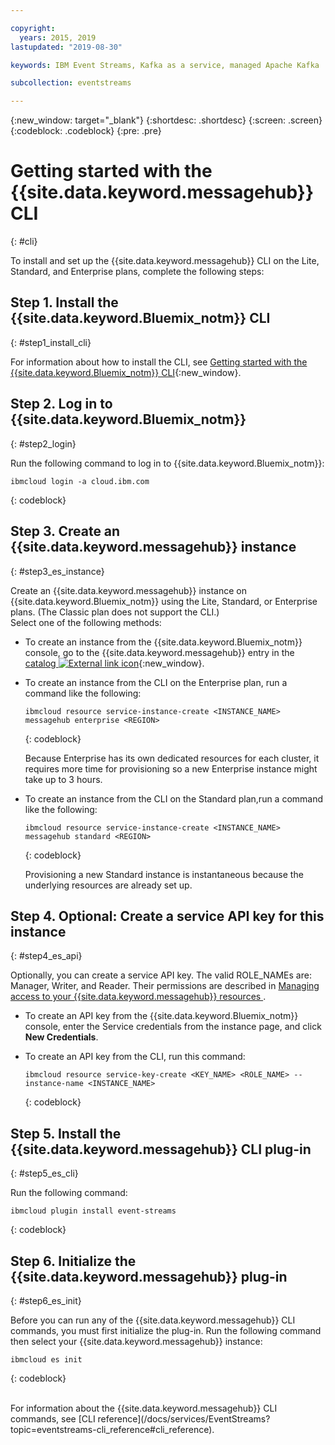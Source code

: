 ```yaml
---

copyright:
  years: 2015, 2019
lastupdated: "2019-08-30"

keywords: IBM Event Streams, Kafka as a service, managed Apache Kafka

subcollection: eventstreams

---
```


{:new_window: target="_blank"}
{:shortdesc: .shortdesc}
{:screen: .screen}
{:codeblock: .codeblock}
{:pre: .pre}

# Getting started with the {{site.data.keyword.messagehub}} CLI 
{: #cli}

To install and set up the {{site.data.keyword.messagehub}} CLI on the Lite, Standard, and Enterprise plans, complete the following steps:

## Step 1. Install the {{site.data.keyword.Bluemix_notm}} CLI
{: #step1_install_cli}

For information about how to install the CLI, see [Getting started with the {{site.data.keyword.Bluemix_notm}} CLI](/docs/cli?topic=cloud-cli-getting-started){:new_window}.

## Step 2. Log in to {{site.data.keyword.Bluemix_notm}} 
{: #step2_login}

Run the following command to log in to {{site.data.keyword.Bluemix_notm}}:
```
ibmcloud login -a cloud.ibm.com
```
{: codeblock}


## Step 3. Create an {{site.data.keyword.messagehub}} instance
{: #step3_es_instance}

Create an {{site.data.keyword.messagehub}} instance on {{site.data.keyword.Bluemix_notm}} using the Lite, Standard, or Enterprise plans. (The Classic plan does not support the CLI.) <br/>
Select one of the following methods:

* To create an instance from the {{site.data.keyword.Bluemix_notm}} console, go to the {{site.data.keyword.messagehub}} entry in the [catalog ![External link icon](../../icons/launch-glyph.svg "External link icon")](https://cloud.ibm.com/catalog/services/event-streams){:new_window}.

* To create an instance from the CLI on the Enterprise plan, run a command like the following:
  ```
  ibmcloud resource service-instance-create <INSTANCE_NAME> messagehub enterprise <REGION>
  ```
  {: codeblock}
  
  Because Enterprise has its own dedicated resources for each cluster, it requires more time for provisioning so a new Enterprise instance might take up to 3 hours.


* To create an instance from the CLI on the Standard plan,run a command like the following:

  ```
  ibmcloud resource service-instance-create <INSTANCE_NAME> messagehub standard <REGION>
  ```
  {: codeblock}

  Provisioning a new Standard instance is instantaneous because the underlying resources are already set up.

## Step 4. Optional: Create a service API key for this instance
{: #step4_es_api}

Optionally, you can create a service API key. The valid ROLE_NAMEs are: Manager, Writer, and Reader. Their permissions are described in [Managing access to your {{site.data.keyword.messagehub}} resources ](/docs/services/EventStreams?topic=eventstreams-security#security).

* To create an API key from the {{site.data.keyword.Bluemix_notm}} console, enter the Service credentials from the instance page, and click **New Credentials**.

* To create an API key from the CLI, run this command:
  ```
  ibmcloud resource service-key-create <KEY_NAME> <ROLE_NAME> --instance-name <INSTANCE_NAME>
  ```
  {: codeblock}

## Step 5. Install the {{site.data.keyword.messagehub}} CLI plug-in
{: #step5_es_cli}

Run the following command:
```
ibmcloud plugin install event-streams
```
{: codeblock}

## Step 6. Initialize the {{site.data.keyword.messagehub}} plug-in
{: #step6_es_init}

Before you can run any of the {{site.data.keyword.messagehub}} CLI commands, you must first initialize the plug-in. Run the following command then select your {{site.data.keyword.messagehub}} instance:

```
ibmcloud es init
```
{: codeblock}

<br/>
For information about the {{site.data.keyword.messagehub}} CLI commands, see [CLI reference](/docs/services/EventStreams?topic=eventstreams-cli_reference#cli_reference).











